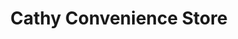 ---
title: "Cathy Convenience Store"
url: /prosperidad/cathy-convenience-store/
shop: Lebensmittel
---